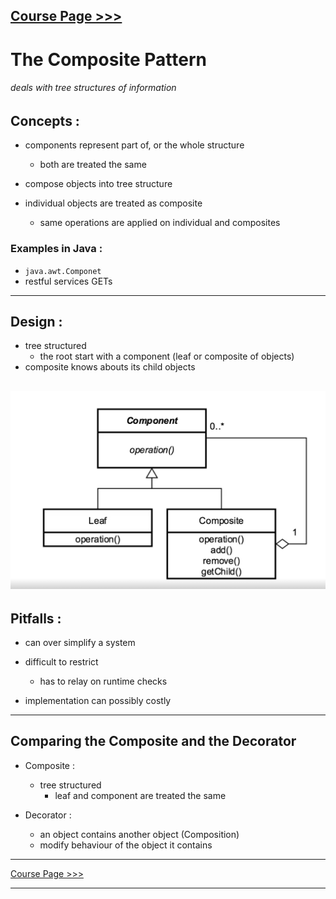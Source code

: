[Course Page >>>](../README.md)
---
# The Composite Pattern 
###### deals with tree structures of information

## Concepts :
- components represent part of, or the whole structure
    - both are treated the same

- compose objects into tree structure 

- individual objects are treated as composite
    - same operations are applied on individual and composites

### Examples in Java :
- `java.awt.Componet`
- restful services GETs
---
## Design :
- tree structured 
    - the root start with a component (leaf or composite of objects)
- composite knows abouts its child objects

![Composite UML](../media/3.PNG)
----
## Pitfalls :
- can over simplify a system
- difficult to restrict
  - has to relay on runtime checks
  
- implementation can possibly costly
----
## Comparing the Composite and the Decorator 
- Composite :
  - tree structured
    - leaf and component are treated the same
  
- Decorator :
  - an object contains another object (Composition)
  - modify behaviour of the object it contains
  
---
[Course Page >>>](../README.md)

---